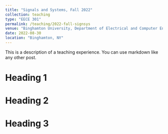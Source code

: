 ```yaml
---
title: "Signals and Systems, Fall 2022"
collection: teaching
type: "EECE 301"
permalink: /teaching/2022-fall-signsys
venue: "Binghamton University, Department of Electrical and Computer Engineering"
date: 2022-08-30
location: "Binghamton, NY"
---
```


This is a description of a teaching experience. You can use markdown like any other post.

Heading 1
======

Heading 2
======

Heading 3
======

